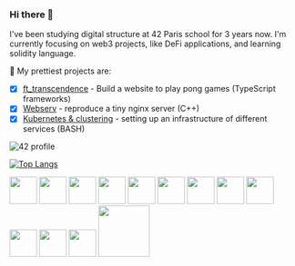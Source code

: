 ### Hi there 👋

I've been studying digital structure at 42 Paris school for 3 years now.
I'm currently focusing on web3 projects, like DeFi applications, and learning solidity language.

🔭 My prettiest projects are:
- [x] [ft_transcendence](https://github.com/mmaj0708/ft_transcendence) - Build a website to play pong games (TypeScript frameworks)
- [x] [Webserv](https://github.com/mmaj0708/Webserv) - reproduce a tiny nginx server (C++)
- [x] [Kubernetes & clustering](https://github.com/mmaj0708/ft_services) - setting up an infrastructure of different services (BASH)

![42 profile](https://badge42.vercel.app/api/v2/cl4h81teu005909l43ihhg0xr/stats?cursusId=21&coalitionId=11)

[![Top Langs](https://github-readme-stats.vercel.app/api/top-langs/?username=mmaj0708)](https://github.com/anuraghazra/github-readme-stats)

<img src="https://camo.githubusercontent.com/ac28190b3bdb446d46b2760854ecec42927bd2ae802d0729c6b0e72449b56082/68747470733a2f2f6769746875622e6769746875626173736574732e636f6d2f696d616765732f6d6f64756c65732f6c6f676f735f706167652f4769744875622d4d61726b2e706e67" width="48"> <img src="https://camo.githubusercontent.com/a51ad548a839697449747b9e5ec95d48ccbff3da3b75f6d3c50a1d3f110fc037/68747470733a2f2f75706c6f61642e77696b696d656469612e6f72672f77696b6970656469612f636f6d6d6f6e732f7468756d622f332f33352f5475782e7376672f3132303070782d5475782e7376672e706e67" width="48"> <img src="https://camo.githubusercontent.com/fc45a1c943d06248cbe933b0ddef257f0c9818064b1543cf82c9df1b3f45af83/68747470733a2f2f75626c752e66722f77702d636f6e74656e742f75706c6f6164732f323031382f30342f4c6f676f2d34322e706e67" width="48"> <img src="https://camo.githubusercontent.com/5ff8c4958c84d260a95ab0a2413c37728b9f43c25c5f82e20ca9c0918a76e84d/68747470733a2f2f75706c6f61642e77696b696d656469612e6f72672f77696b6970656469612f636f6d6d6f6e732f7468756d622f312f31382f49534f5f432532422532425f4c6f676f2e7376672f3132303070782d49534f5f432532422532425f4c6f676f2e7376672e706e67" width="48">
<img src="https://camo.githubusercontent.com/fc9113cfa08cba6a731800ded8a98f520e484a5ea5777671964a66b9779a8692/68747470733a2f2f63646e2e69636f6e73636f75742e636f6d2f69636f6e2f667265652f706e672d3531322f747970657363726970742d313137343936352e706e67" width="48"> <img src="https://camo.githubusercontent.com/72c27477f91493365e44b44306740892911721464f3f25d5b706c5deab24bfc2/68747470733a2f2f75706c6f61642e77696b696d656469612e6f72672f77696b6970656469612f636f6d6d6f6e732f7468756d622f392f39392f556e6f6666696369616c5f4a6176615363726970745f6c6f676f5f322e7376672f34383070782d556e6f6666696369616c5f4a6176615363726970745f6c6f676f5f322e7376672e706e67" width="48"> <img src="https://camo.githubusercontent.com/9f1816fe8f44878d77803324ce8e3e1c4d2afc4e3f167b237e93848d3597d4fc/68747470733a2f2f75706c6f61642e77696b696d656469612e6f72672f77696b6970656469612f636f6d6d6f6e732f7468756d622f392f39612f56697375616c5f53747564696f5f436f64655f312e33355f69636f6e2e7376672f3130323470782d56697375616c5f53747564696f5f436f64655f312e33355f69636f6e2e7376672e706e67" width="48"> <img src="https://camo.githubusercontent.com/a1a5e82521dd8ac00e627e7684afc74a878e951a5bd767cb4f2b5e7666bca921/68747470733a2f2f63646e2e69636f6e73636f75742e636f6d2f69636f6e2f667265652f706e672d3531322f7675652d3238323439372e706e67" width="48"> <img src="https://camo.githubusercontent.com/08415be70b1e94bc4dc56c569508ec0dbbc4f65ddeb108108ab37e24f4daa750/68747470733a2f2f63646e2e69636f6e2d69636f6e732e636f6d2f69636f6e73322f313530382f504e472f3531322f707974686f6e5f3130343435312e706e67" width="48"> <img src="https://camo.githubusercontent.com/687918246becda939eb7a1ce602f02d59c2bf1f6ea1ec321a47d8e691c690bfa/68747470733a2f2f75706c6f61642e77696b696d656469612e6f72672f77696b6970656469612f636f6d6d6f6e732f7468756d622f612f61662f41646f62655f50686f746f73686f705f43435f69636f6e2e7376672f3231303170782d41646f62655f50686f746f73686f705f43435f69636f6e2e7376672e706e67" width="48"> <img src="https://camo.githubusercontent.com/62b64bfe8a9cce6f486de1d807375bcbe3f3931e5a3479ac88c256f741750024/68747470733a2f2f75706c6f61642e77696b696d656469612e6f72672f77696b6970656469612f636f6d6d6f6e732f7468756d622f342f34302f41646f62655f5072656d696572655f50726f5f43435f69636f6e2e7376672f3132303070782d41646f62655f5072656d696572655f50726f5f43435f69636f6e2e7376672e706e67" width="48"> <img src="https://camo.githubusercontent.com/250862c0fd70e79d6b0aa71b9468d2f7ea1fd77892540f52d5c24f51e2c0566e/68747470733a2f2f63646e2e73616e6974792e696f2f696d616765732f35393972366874632f70726f64756374696f6e2f343661373663383032313736656231376230346531323130386465376537653066333733366463362d3130323478313032342e706e673f773d36373026683d36373026713d3735266669743d6d6178266175746f3d666f726d6174" width="48">
<img src="https://media-exp1.licdn.com/dms/image/C4D12AQFRQoD-md1Oxg/article-cover_image-shrink_600_2000/0/1627293719994?e=1658966400&v=beta&t=XyTDQETGK9uuY2wQvZGz2ymGzhbjASXC8EjDmErkMhE" width="90">


